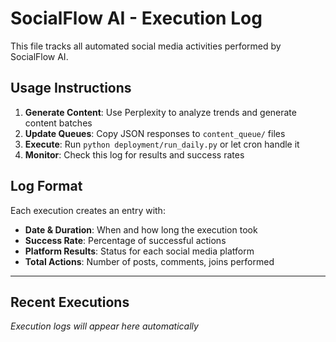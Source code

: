 # SocialFlow AI - Execution Log

This file tracks all automated social media activities performed by SocialFlow AI.

## Usage Instructions

1. **Generate Content**: Use Perplexity to analyze trends and generate content batches
2. **Update Queues**: Copy JSON responses to `content_queue/` files  
3. **Execute**: Run `python deployment/run_daily.py` or let cron handle it
4. **Monitor**: Check this log for results and success rates

## Log Format

Each execution creates an entry with:
- **Date & Duration**: When and how long the execution took
- **Success Rate**: Percentage of successful actions
- **Platform Results**: Status for each social media platform
- **Total Actions**: Number of posts, comments, joins performed

---

## Recent Executions

*Execution logs will appear here automatically*
